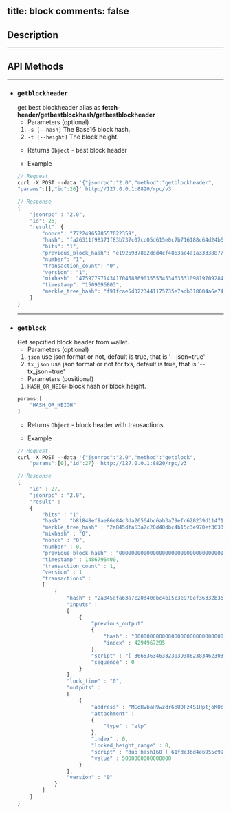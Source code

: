 title: block
comments: false
---

## Description
***

## API Methods 
***

* ### `getblockheader`
    get best blockheader
    alias as **fetch-header/getbestblockhash/getbestblockheader**
    * Parameters (optional)
    1.  `-s [--hash]`          The Base16 block hash.
    2.  `-t [--height]`        The block height.
    * Returns
    `Object` - best block header

    * Example
    ```js
    // Request
    curl -X POST --data '{"jsonrpc":"2.0","method":"getblockheader",
    "params":[],"id":26}' http://127.0.0.1:8820/rpc/v3

    // Response
    {
        "jsonrpc" : "2.0", 
        "id": 26, 
        "result": {
            "nonce": "7722496578557022359", 
            "hash": "fa26311f98371f83b737c07cc05d615e0c7b716188c64d24b6df23e17e01d691", 
            "bits": "1", 
            "previous_block_hash": "e1925937802ddd4cf4863ae4a1a33338877dccee1d3a0bbccc6d75b8c240675f", 
            "number": "1", 
            "transaction_count": "0", 
            "version": "1", 
            "mixhash": "47597797143417045886903555345346333109819709284889931755188005936950690907038", 
            "timestamp": "1509096803", 
            "merkle_tree_hash": "f91fcae5d3223441175735e7adb318004a6e7400eb01b6f3df13fa4b1e3feab9"
        }
    }
    ```
    ***
* ### `getblock`
    Get sepcified block header from wallet.
    * Parameters (optional)
    1. `json`    use json format or not, default is true, that is '--json=true'
    2. `tx_json` use json format or not for txs, default is true, that is '--tx_json=true'
    * Parameters (positional)
    1. `HASH_OR_HEIGH`    block hash or block height.
    ```js
    params:[
        "HASH_OR_HEIGH"
    ]
     ```
    * Returns
    `Object` - block header with transactions

    * Example
    ```js
    // Request
    curl -X POST --data '{"jsonrpc":"2.0","method":"getblock",
        "params":[0],"id":27}' http://127.0.0.1:8820/rpc/v3

    // Response
	{
	    "id" : 27,
	    "jsonrpc" : "2.0",
	    "result" :
	    {
            "bits" : "1",
            "hash" : "b81848ef9ae86e84c3da26564bc6ab3a79efc628239d11471ab5cd25c0684c2d",
            "merkle_tree_hash" : "2a845dfa63a7c20d40dbc4b15c3e970ef36332b367500fd89307053cb4c1a2c1",
            "mixhash" : "0",
            "nonce" : "0",
            "number" : 0,
            "previous_block_hash" : "0000000000000000000000000000000000000000000000000000000000000000",
            "timestamp" : 1486796400,
            "transaction_count" : 1,
            "version" : 1
            "transactions" :
            [
                {
                    "hash" : "2a845dfa63a7c20d40dbc4b15c3e970ef36332b367500fd89307053cb4c1a2c1",
                    "inputs" :
                    [
                        {
                            "previous_output" :
                            {
                                "hash" : "0000000000000000000000000000000000000000000000000000000000000000",
                                "index" : 4294967295
                            },
                            "script" : "[ 36653634633230393862383462303461306439663631613630643562633866356638306633376531396633616439633339626665343139646234323262333363 ]",
                            "sequence" : 0
                        }
                    ],
                    "lock_time" : "0",
                    "outputs" :
                    [
                        {
                            "address" : "MGqHvbaH9wzdr6oUDFz4S1HptjoKQcjRve",
                            "attachment" :
                            {
                                "type" : "etp"
                            },
                            "index" : 0,
                            "locked_height_range" : 0,
                            "script" : "dup hash160 [ 61fde3bd4e6955c99b16de2d71e2a369888a1c0b ] equalverify checksig",
                            "value" : 5000000000000000
                        }
                    ],
                    "version" : "0"
                }
            ]
	    }
	}
    ```
